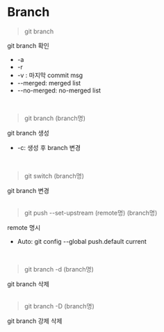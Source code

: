 # Branch

> git branch   

git branch 확인
- -a
- -r
- -v : 마지막 commit msg
- --merged: merged list
- --no-merged: no-merged list
<br/>
   
> git branch (branch명)   

git branch 생성
- -c: 생성 후 branch 변경
<br/>
   
> git switch (branch명)   

git branch 변경   
<br/>
   
> git push --set-upstream (remote명) (branch명)   

remote 명시
- Auto: git config --global push.default current
<br/>
   
> git branch -d (branch명)   

git branch 삭제   
<br/>
   
> git branch -D (branch명)   

git branch 강제 삭제